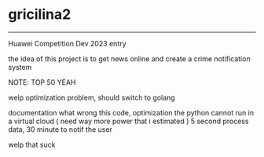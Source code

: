 # gricilina2
----
Huawei Competition Dev 2023 entry

the idea of this project is to get news online and create a crime notification system

NOTE: TOP 50 YEAH


welp optimization problem, should switch to golang

documentation what wrong this code, optimization the python cannot run in a virtual cloud ( need way more power that i estimated ) 
5 second process data, 30 minute to notif the user

welp that suck
